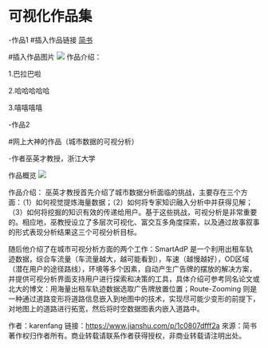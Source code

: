 # 可视化作品集

-作品1
#插入作品链接
[简书](http://www.jianshu.com)

#插入作品图片
![](http://upload-images.jianshu.io/upload_images/259-0ad0d0bfc1c608b6.jpg?imageMogr2/auto-orient/strip%7CimageView2/2/w/1240)
作品介绍：

1.巴拉巴啦

2.哈哈哈哈哈

3.嘻嘻嘻嘻

-作品2

#网上大神的作品（城市数据的可视分析）

-作者巫英才教授，浙江大学

作品概览
![](https://upload-images.jianshu.io/upload_images/4165445-e6e7926ab063f02f.png)

作品介绍：
巫英才教授首先介绍了城市数据分析面临的挑战，主要存在三个方面：（1）如何视觉提炼海量数据；（2）如何将专家知识融入分析中并获得见解；（3）如何将挖掘的知识有效的传递给用户。基于这些挑战，可视分析是非常重要的。相应地，巫教授设立了多层次可视化、富交互多角度探索，以及通过故事叙事的形式表现分析结果这三个可视分析目标。

   随后他介绍了在城市可视分析方面的两个工作：SmartAdP 是一个利用出租车轨迹数据，综合车流量（车流量越大，越可能看到），车速（越慢越好），OD区域（潜在用户的途径路线），环境等多个因素，自动产生广告牌的摆放的解决方案，并提供可视分析界面支持用户进行探索和决策的工具，具体介绍可参考同名论文或北大的博文：用海量出租车轨迹数据选取广告牌放置位置；Route-Zooming 则是一种通过道路变形将道路信息嵌入到地图中的技术，实现尽可能少变形的前提下，对地图上的道路进行拓宽，然后将时空数据图表内嵌入道路中。

作者：karenfang
链接：https://www.jianshu.com/p/1c0807dfff2a
來源：简书
著作权归作者所有。商业转载请联系作者获得授权，非商业转载请注明出处。